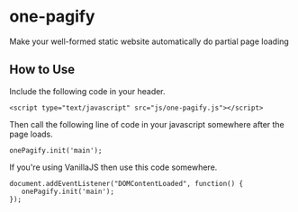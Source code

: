 # one-pagify
Make your well-formed static website automatically do partial page loading

## How to Use

Include the following code in your header.

```
<script type="text/javascript" src="js/one-pagify.js"></script>
```

Then call the following line of code in your javascript somewhere
after the page loads.

```
onePagify.init('main');
```

If you're using VanillaJS then use this code somewhere.

```
document.addEventListener("DOMContentLoaded", function() {
   onePagify.init('main');
});
```

